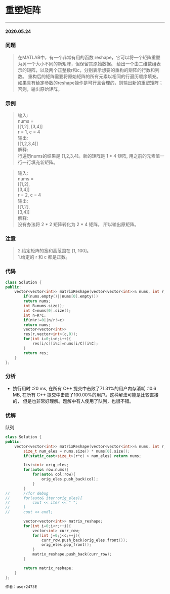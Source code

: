# 重塑矩阵
***
#### 2020.05.24

### 问题
>在MATLAB中，有一个非常有用的函数 reshape，它可以将一个矩阵重塑为另一个大小不同的新矩阵，但保留其原始数据。
给出一个由二维数组表示的矩阵，以及两个正整数r和c，分别表示想要的重构的矩阵的行数和列数。
重构后的矩阵需要将原始矩阵的所有元素以相同的行遍历顺序填充。
如果具有给定参数的reshape操作是可行且合理的，则输出新的重塑矩阵；否则，输出原始矩阵。

### 示例
>输入:              
nums =                              
[[1,2],
 [3,4]]                       
r = 1, c = 4           
输出:             
[[1,2,3,4]]                             
解释:                         
行遍历nums的结果是 [1,2,3,4]。新的矩阵是 1 * 4 矩阵, 用之前的元素值一行一行填充新矩阵。                           

>输入:                      
nums =                    
[[1,2],                   
 [3,4]]                  
r = 2, c = 4                 
输出:                  
[[1,2],                 
 [3,4]]                 
解释:                   
没有办法将 2 * 2 矩阵转化为 2 * 4 矩阵。 所以输出原矩阵。                          
                    
### 注意
>2.给定矩阵的宽和高范围在 [1, 100]。                 
1.给定的 r 和 c 都是正数。           

### 代码
```c++
class Solution {
public:
    vector<vector<int>> matrixReshape(vector<vector<int>>& nums, int r, int c) {
        if(nums.empty()||nums[0].empty())
        return nums;
        int R=nums.size();
        int C=nums[0].size();
        int n=R*C;
        if(n%r!=0||n/r!=c)
        return nums;
        vector<vector<int>>
        res(r,vector<int>(c,0));
        for(int i=0;i<n;i++){
            res[i/c][i%c]=nums[i/C][i%C];
        }
        return res;
    }
};
```

### 分析
 - 执行用时 :20 ms, 在所有 C++ 提交中击败了71.31%的用户内存消耗 :10.6 MB, 在所有 C++ 提交中击败了100.00%的用户。这种解法可能是比较直接的，
   但是也非常好理解。题解中有人使用了队列，也很不错。
   
### 优解
队列
```c++
class Solution {
public:
    vector<vector<int>> matrixReshape(vector<vector<int>>& nums, int r, int c) {
    	size_t num_eles = nums.size() * nums[0].size();
    	if(static_cast<size_t>(r*c) > num_eles) return nums;

    	list<int> orig_eles;
    	for(auto& row:nums){
    		for(auto& col:row){
    			orig_eles.push_back(col);
    		}
    	}
//    	//for debug
//    	for(auto& iter:orig_eles){
//    		cout << iter << " ";
//    	}
//    	cout << endl;

    	vector<vector<int>> matrix_reshape;
    	for(int i=0;i<r;++i){
    		vector<int> curr_row;
    		for(int j=0;j<c;++j){
    			curr_row.push_back(orig_eles.front());
    			orig_eles.pop_front();
    		}
    		matrix_reshape.push_back(curr_row);
    	}

    	return matrix_reshape;
    }
};

作者：user2473E
```
